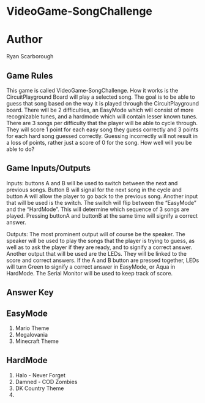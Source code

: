 # VideoGame-SongChallenge

# Author
Ryan Scarborough

## Game Rules
This game is called VideoGame-SongChallenge. How it works is the CircuitPlayground Board will play a selected song. The goal is to be able to guess that song based on the way it is played through the CircuitPlayground board. There will be 2 difficulties, an EasyMode which will consist of more recognizable tunes, and a hardmode which will contain lesser known tunes. There are 3 songs per difficulty that the player will be able to cycle through. They will score 1 point for each easy song they guess correctly and 3 points for each hard song guessed correctly. Guessing incorrectly will not result in a loss of points, rather just a score of 0 for the song. How well will you be able to do?

## Game Inputs/Outputs
Inputs: buttons A and B will be used to switch between the next and previous songs. Button B will signal for the next song in the cycle and button A will allow the player to go back to the previous song. Another input that will be used is the switch. The switch will flip between the “EasyMode” and the “HardMode”. This will determine which sequence of 3 songs are played. Pressing buttonA and buttonB at the same time will signify a correct answer.

Outputs: The most prominent output will of course be the speaker. The speaker will be used to play the songs that the player is trying to guess, as well as to ask the player if they are ready, and to signify a correct answer. Another output that will be used are the LEDs. They will be linked to the score and correct answers. If the A and B button are pressed together, LEDs will turn Green to signify a correct answer in EasyMode, or Aqua in HardMode. The Serial Monitor will be used to keep track of score.



## Answer Key

## EasyMode
1. Mario Theme
2. Megalovania
3. Minecraft Theme

## HardMode
1. Halo - Never Forget
2. Damned - COD Zombies
3. DK Country Theme
4.
